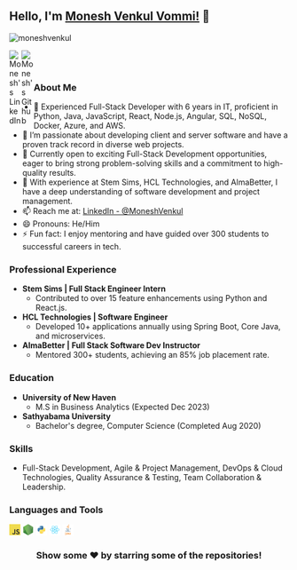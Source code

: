 ## Hello, I'm [Monesh Venkul Vommi!](https://moneshvenkul.github.io/) 👋

<p align="left"> <img src="https://komarev.com/ghpvc/?username=moneshvenkul&label=Views&color=blue&style=plastic" alt="moneshvenkul" /> </p>

<a href="https://www.linkedin.com/in/monesh-venkul-vommi-8a80b6174/">
  <img align="left" alt="Monesh's LinkedIn" width="22px" src="https://cdn.jsdelivr.net/npm/simple-icons@v3/icons/linkedin.svg" />
</a>
<a href="https://github.com/moneshvenkul">
  <img align="left" alt="Monesh's Github" width="22px" src="https://cdn.jsdelivr.net/npm/simple-icons@v3/icons/github.svg" />
</a>

<br/>
<br/>

### About Me

- 🔭 Experienced Full-Stack Developer with 6 years in IT, proficient in Python, Java, JavaScript, React, Node.js, Angular, SQL, NoSQL, Docker, Azure, and AWS.
- 🌱 I’m passionate about developing client and server software and have a proven track record in diverse web projects.
- 👯 Currently open to exciting Full-Stack Development opportunities, eager to bring strong problem-solving skills and a commitment to high-quality results.
- 💬 With experience at Stem Sims, HCL Technologies, and AlmaBetter, I have a deep understanding of software development and project management.
- 📫 Reach me at: [LinkedIn - @MoneshVenkul](https://www.linkedin.com/in/monesh-venkul-vommi-8a80b6174/)
- 😄 Pronouns: He/Him
- ⚡ Fun fact: I enjoy mentoring and have guided over 300 students to successful careers in tech.

### Professional Experience

- **Stem Sims | Full Stack Engineer Intern**
  - Contributed to over 15 feature enhancements using Python and React.js.
- **HCL Technologies | Software Engineer**
  - Developed 10+ applications annually using Spring Boot, Core Java, and microservices.
- **AlmaBetter | Full Stack Software Dev Instructor**
  - Mentored 300+ students, achieving an 85% job placement rate.

### Education

- **University of New Haven**
  - M.S in Business Analytics (Expected Dec 2023)
- **Sathyabama University**
  - Bachelor's degree, Computer Science (Completed Aug 2020)

### Skills

- Full-Stack Development, Agile & Project Management, DevOps & Cloud Technologies, Quality Assurance & Testing, Team Collaboration & Leadership.

### Languages and Tools

<code><img height="20" src="https://raw.githubusercontent.com/github/explore/main/topics/javascript/javascript.png"></code>
<code><img height="20" src="https://raw.githubusercontent.com/github/explore/main/topics/nodejs/nodejs.png"></code>
<code><img height="20" src="https://raw.githubusercontent.com/github/explore/main/topics/python/python.png"></code>
<code><img height="20" src="https://raw.githubusercontent.com/github/explore/main/topics/react/react.png"></code>
<code><img height="20" src="https://raw.githubusercontent.com/github/explore/main/topics/java/java.png"></code>

<div align="center">

### Show some ❤️ by starring some of the repositories!

</div>
